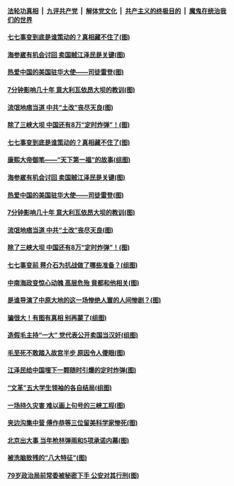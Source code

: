 ####  [法轮功真相](../../../../basic/blob/master/README.md?t=07061402) &nbsp;|&nbsp; [九评共产党](../../../../9ping.md/blob/master/README.md?t=07061402) &nbsp;|&nbsp; [解体党文化](../../../../jtdwh.md/blob/master/README.md?t=07061402)  &nbsp;|&nbsp; [共产主义的终极目的](../../../../gczydzjmd.md/blob/master/README.md?t=07061402) &nbsp;|&nbsp; [魔鬼在统治我们的世界](../../../../mgztzwmdsj.md/blob/master/README.md?t=07061402) 

#### [七七事变到底是谁策动的？真相藏不住了(图)](../pages/p6/918522.md?t=07061402) 

#### [海参崴有机会讨回 卖国贼江泽民是关键(图)](../pages/p6/938782.md?t=07061402) 

#### [热爱中国的美国驻华大使——司徒雷登(图)](../pages/p6/934961.md?t=07061402) 

#### [7分钟影响几十年 意大利瓦依昂大坝的教训(图)](../pages/p6/937542.md?t=07061402) 

#### [流氓地痞当道 中共“土改”丧尽天良(图)](../pages/p6/937896.md?t=07061402) 

#### [除了三峡大坝 中国还有8万“定时炸弹”！(图)](../pages/p6/937540.md?t=07061402) 

#### [七七事变到底是谁策动的？真相藏不住了(图)](../pages/p6/918522.md?t=07061402) 

#### [康熙大帝御笔——“天下第一福”的故事(组图)](../pages/p6/938350.md?t=07061402) 

#### [海参崴有机会讨回 卖国贼江泽民是关键(图)](../pages/p6/938782.md?t=07061402) 

#### [热爱中国的美国驻华大使——司徒雷登(图)](../pages/p6/934961.md?t=07061402) 

#### [7分钟影响几十年 意大利瓦依昂大坝的教训(图)](../pages/p6/937542.md?t=07061402) 

#### [流氓地痞当道 中共“土改”丧尽天良(图)](../pages/p6/937896.md?t=07061402) 

#### [除了三峡大坝 中国还有8万“定时炸弹”！(图)](../pages/p6/937540.md?t=07061402) 

#### [七七事变前 蒋介石为抗战做了哪些准备？(组图)](../pages/p6/938219.md?t=07061402) 

#### [中南海政变惊心动魄 高层危殆 竟都和他相关(图)](../pages/p6/937814.md?t=07061402) 

#### [是谁导演了中原大地的这一场惨绝人寰的人间惨剧？(图)](../pages/p6/938390.md?t=07061402) 

#### [骗很大！有图有真相 别再蒙了(组图)](../pages/p6/938072.md?t=07061402) 

#### [造假毛主持“一大” 党代表公开卖国当汉奸(组图)](../pages/p6/938123.md?t=07061402) 

#### [毛至死不敢踏入故宫半步 原因令人傻眼(图)](../pages/p6/938007.md?t=07061402) 

#### [江泽民给中国埋下一颗随时引爆的定时炸弹(图)](../pages/p6/937539.md?t=07061402) 

#### [“文革”五大学生领袖的各自结局(组图)](../pages/p6/938075.md?t=07061402) 

#### [一场持久灾害 难以画上句号的三峡工程(图)](../pages/p6/937534.md?t=07061402) 

#### [夹边沟集中营 傅作恭等三位留美科学家惨死(图)](../pages/p6/937892.md?t=07061402) 

#### [北京出大事 当年枪林弹雨和5项承诺内幕(图)](../pages/p6/937994.md?t=07061402) 

#### [被洗脑致残的“八大特征”(图)](../pages/p6/938073.md?t=07061402) 

#### [79岁政治局前常委被秘密下手 公安对其行刑(图)](../pages/p6/937960.md?t=07061402) 

